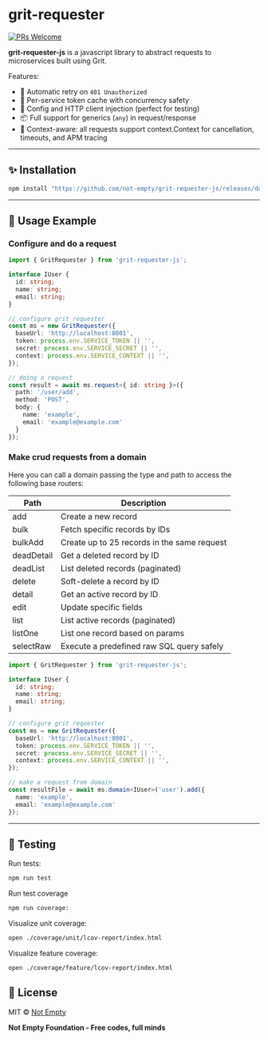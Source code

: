 # grit-requester

[![PRs Welcome](https://img.shields.io/badge/PRs-welcome-brightgreen.svg?style=flat-square)](http://makeapullrequest.com)

**grit-requester-js** is a javascript library to abstract requests to microservices built using Grit.

Features:

- 🔁 Automatic retry on `401 Unauthorized`
- 🔐 Per-service token cache with concurrency safety
- 💉 Config and HTTP client injection (perfect for testing)
- 📦 Full support for generics (`any`) in request/response
- 🧠 Context-aware: all requests support context.Context for cancellation, timeouts, and APM tracing

---

## ✨ Installation

```bash
npm install "https://github.com/not-empty/grit-requester-js/releases/download/v1.0.2/grit-requester-js-1.0.2.tgz"
```

---

## 🚀 Usage Example

### Configure and do a request
```ts
import { GritRequester } from 'grit-requester-js';

interface IUser {
  id: string;
  name: string;
  email: string;
}

// configure grit requester
const ms = new GritRequester({
  baseUrl: 'http://localhost:8001',
  token: process.env.SERVICE_TOKEN || '',
  secret: process.env.SERVICE_SECRET || '',
  context: process.env.SERVICE_CONTEXT || '',
});

// doing a request
const result = await ms.request<{ id: string }>({
  path: '/user/add',
  method: 'POST',
  body: {
    name: 'example',
    email: 'example@example.com'
  }
});

```

### Make crud requests from a domain

Here you can call a domain passing the type and path to access the following base routers:

| Path             | Description                                |
| -----------------| -------------------------------------------|
| add              | Create a new record                        |
| bulk             | Fetch specific records by IDs              |
| bulkAdd          | Create up to 25 records in the same request|
| deadDetail       | Get a deleted record by ID                 |
| deadList         | List deleted records (paginated)           |
| delete           | Soft-delete a record by ID                 |
| detail           | Get an active record by ID                 |
| edit             | Update specific fields                     |
| list             | List active records (paginated)            |
| listOne          | List one record based on params            |
| selectRaw        | Execute a predefined raw SQL query safely  |

```ts
import { GritRequester } from 'grit-requester-js';

interface IUser {
  id: string;
  name: string;
  email: string;
}

// configure grit requester
const ms = new GritRequester({
  baseUrl: 'http://localhost:8001',
  token: process.env.SERVICE_TOKEN || '',
  secret: process.env.SERVICE_SECRET || '',
  context: process.env.SERVICE_CONTEXT || '',
});

// make a request from domain
const resultFile = await ms.domain<IUser>('user').add({
  name: 'example',
  email: 'example@example.com'
});

```
---

## 🧪 Testing

Run tests:

```bash
npm run test
```

Run test coverage
```bash
npm run coverage:
```

Visualize unit coverage:

```bash
open ./coverage/unit/lcov-report/index.html
```

Visualize feature coverage:

```bash
open ./coverage/feature/lcov-report/index.html
```

## 🔧 License

MIT © [Not Empty](https://github.com/not-empty)

**Not Empty Foundation - Free codes, full minds**
